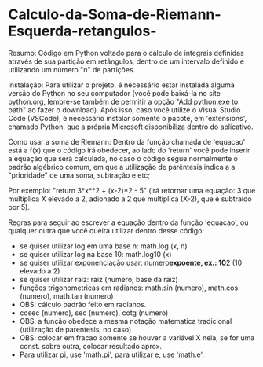 # Calculo-da-Soma-de-Riemann-Esquerda-retangulos-
Resumo: Código em Python voltado para o cálculo de integrais definidas através de sua partição em retângulos, dentro de um intervalo definido e utilizando um número "n" de partições.

Instalação: Para utilizar o projeto, é necessário estar instalada alguma versão do Python no seu computador (você pode baixá-la no site python.org, lembre-se também de permitir a opção "Add python.exe to path" ao fazer o download). Após isso, caso você utilize o Visual Studio Code (VSCode), é necessário instalar somente o pacote, em 'extensions', chamado Python, que a própria Microsoft disponibiliza dentro do aplicativo.

Como usar a soma de Riemann: Dentro da função chamada de 'equacao' está a f(x) que o código irá obedecer, ao lado do 'return' você pode inserir a equação que será calculada, no caso o código segue normalmente o padrão algébrico comum, em que a utilização de parêntesis indica a a "prioridade" de uma soma, subtração e etc; 

Por exemplo: "return 3*x**2 + (x-2)*2 - 5" (irá retornar uma equação: 3 que multiplica X elevado a 2, adionado a 2 que multiplica (X-2), que é subtraído por 5).

Regras para seguir ao escrever a equação dentro da função 'equacao', ou qualquer outra que você queira utilizar dentro desse código:

- se quiser utilizar log em uma base n: math.log (x, n)
- se quiser utilizar log na base 10: math.log10 (x) 
- se quiser utilizar exponenciação usar: numero**expoente, ex.: 10**2 (10 elevado a 2)
- se quiser utilizar raiz: raiz (numero, base da raiz)
- funções trigonometricas em radianos: math.sin (numero), math.cos (numero), math.tan (numero)
- OBS: cálculo padrão feito em radianos.
- cosec (numero), sec (numero), cotg (numero)
- OBS: a função obedece a mesma notação matematica tradicional (utilização de parentesis, no caso)
- OBS: colocar em fracao somente se houver a variável X nela, se for uma const. sobre outra, colocar resultado aprox.
- Para utilizar pi, use 'math.pi', para utilizar e, use 'math.e'.
